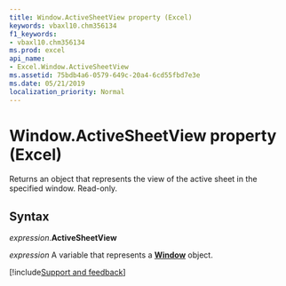 ```yaml
---
title: Window.ActiveSheetView property (Excel)
keywords: vbaxl10.chm356134
f1_keywords:
- vbaxl10.chm356134
ms.prod: excel
api_name:
- Excel.Window.ActiveSheetView
ms.assetid: 75bdb4a6-0579-649c-20a4-6cd55fbd7e3e
ms.date: 05/21/2019
localization_priority: Normal
---
```



# Window.ActiveSheetView property (Excel)

Returns an object that represents the view of the active sheet in the specified window. Read-only.


## Syntax

_expression_.**ActiveSheetView**

_expression_ A variable that represents a **[Window](Excel.Window.md)** object.




[!include[Support and feedback](~/includes/feedback-boilerplate.md)]